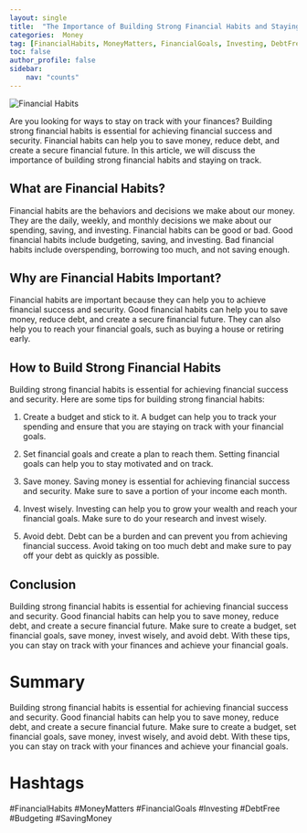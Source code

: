 ```yaml
---
layout: single
title:  "The Importance of Building Strong Financial Habits and Staying on Track"
categories:  Money
tag: [FinancialHabits, MoneyMatters, FinancialGoals, Investing, DebtFree, Budgeting, SavingMoney, ]
toc: false
author_profile: false
sidebar:
    nav: "counts"
---
```

    
![Financial Habits](https://images.pexels.com/photos/106399/pexels-photo-106399.jpeg?auto=compress&cs=tinysrgb&dpr=2&h=650&w=940)

Are you looking for ways to stay on track with your finances? Building strong financial habits is essential for achieving financial success and security. Financial habits can help you to save money, reduce debt, and create a secure financial future. In this article, we will discuss the importance of building strong financial habits and staying on track.

## What are Financial Habits?

Financial habits are the behaviors and decisions we make about our money. They are the daily, weekly, and monthly decisions we make about our spending, saving, and investing. Financial habits can be good or bad. Good financial habits include budgeting, saving, and investing. Bad financial habits include overspending, borrowing too much, and not saving enough.

## Why are Financial Habits Important?

Financial habits are important because they can help you to achieve financial success and security. Good financial habits can help you to save money, reduce debt, and create a secure financial future. They can also help you to reach your financial goals, such as buying a house or retiring early.

## How to Build Strong Financial Habits

Building strong financial habits is essential for achieving financial success and security. Here are some tips for building strong financial habits:

1. Create a budget and stick to it. A budget can help you to track your spending and ensure that you are staying on track with your financial goals.

2. Set financial goals and create a plan to reach them. Setting financial goals can help you to stay motivated and on track.

3. Save money. Saving money is essential for achieving financial success and security. Make sure to save a portion of your income each month.

4. Invest wisely. Investing can help you to grow your wealth and reach your financial goals. Make sure to do your research and invest wisely.

5. Avoid debt. Debt can be a burden and can prevent you from achieving financial success. Avoid taking on too much debt and make sure to pay off your debt as quickly as possible.

## Conclusion

Building strong financial habits is essential for achieving financial success and security. Good financial habits can help you to save money, reduce debt, and create a secure financial future. Make sure to create a budget, set financial goals, save money, invest wisely, and avoid debt. With these tips, you can stay on track with your finances and achieve your financial goals.

# Summary
Building strong financial habits is essential for achieving financial success and security. Good financial habits can help you to save money, reduce debt, and create a secure financial future. Make sure to create a budget, set financial goals, save money, invest wisely, and avoid debt. With these tips, you can stay on track with your finances and achieve your financial goals.

# Hashtags
#FinancialHabits #MoneyMatters #FinancialGoals #Investing #DebtFree #Budgeting #SavingMoney